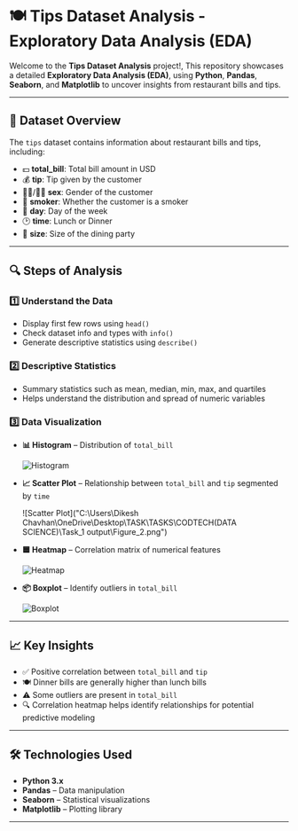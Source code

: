 # 🍽️ Tips Dataset Analysis - Exploratory Data Analysis (EDA)

Welcome to the **Tips Dataset Analysis** project!,
This repository showcases a detailed **Exploratory Data Analysis (EDA)**,
using **Python**, **Pandas**, **Seaborn**, and **Matplotlib** to uncover insights from restaurant bills and tips.  

---

## 🧠 Dataset Overview

The `tips` dataset contains information about restaurant bills and tips, including:

- 💵 **total_bill**: Total bill amount in USD  
- 💰 **tip**: Tip given by the customer  
- 👩‍🦰/👨‍🦰 **sex**: Gender of the customer  
- 🚬 **smoker**: Whether the customer is a smoker  
- 📅 **day**: Day of the week  
- 🕑 **time**: Lunch or Dinner  
- 👥 **size**: Size of the dining party  

---

## 🔍 Steps of Analysis

### 1️⃣ Understand the Data
- Display first few rows using `head()`  
- Check dataset info and types with `info()`  
- Generate descriptive statistics using `describe()`  

### 2️⃣ Descriptive Statistics
- Summary statistics such as mean, median, min, max, and quartiles  
- Helps understand the distribution and spread of numeric variables  

### 3️⃣ Data Visualization

- **📊 Histogram** – Distribution of `total_bill`
  
  ![Histogram](images/total_bill_histogram.png)

- **📈 Scatter Plot** – Relationship between `total_bill` and `tip` segmented by `time`
  
  ![Scatter Plot]("C:\Users\Dikesh Chavhan\OneDrive\Desktop\TASK\TASKS\CODTECH(DATA SCIENCE)\Task_1 output\Figure_2.png")

- **🟦 Heatmap** – Correlation matrix of numerical features
  
  ![Heatmap](images/correlation_heatmap.png)

- **📦 Boxplot** – Identify outliers in `total_bill`
  
  ![Boxplot](images/total_bill_boxplot.png)

---

## 📈 Key Insights

- ✅ Positive correlation between `total_bill` and `tip`  
- 🍽️ Dinner bills are generally higher than lunch bills  
- ⚠️ Some outliers are present in `total_bill`  
- 🔍 Correlation heatmap helps identify relationships for potential predictive modeling  

---

## 🛠️ Technologies Used

- **Python 3.x**  
- **Pandas** – Data manipulation  
- **Seaborn** – Statistical visualizations  
- **Matplotlib** – Plotting library  

---

